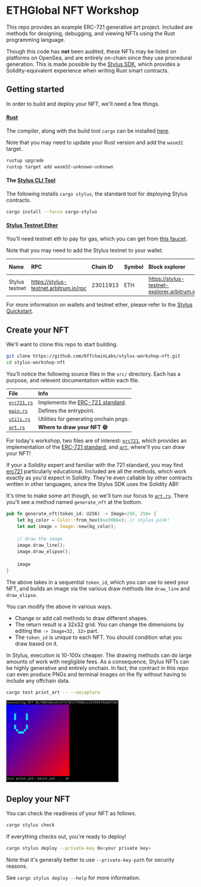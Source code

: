 # ETHGlobal NFT Workshop

This repo provides an example ERC-721 generative art project. Included are methods for designing, debugging, and viewing NFTs using the Rust programming language.

Though this code has **not** been audited, these NFTs may be listed on platforms on OpenSea, and are entirely on-chain since they use procedural generation. This is made possible by the [Stylus SDK][SDK], which provides a Solidity-equivalent experience when writing Rust smart contracts.

## Getting started

In order to build and deploy your NFT, we'll need a few things.

#### [Rust][rust]

The compiler, along with the build tool `cargo` can be installed [here][rust].

Note that you may need to update your Rust version and add the `wasm32` target.

```sh
rustup upgrade
rustup target add wasm32-unknown-unknown
```

#### The [Stylus CLI Tool][cli]

The following installs `cargo stylus`, the standard tool for deploying Stylus contracts.

```sh
cargo install --force cargo-stylus
```

#### [Stylus Testnet Ether][eth]

You'll need testnet eth to pay for gas, which you can get from [this faucet][eth].

Note that you may need to add the Stylus testnet to your wallet.

| Name           | RPC                                    | Chain ID | Symbol | Block explorer                               | Parent chain     |   |
|:---------------|:---------------------------------------|:---------|:-------|:---------------------------------------------|:-----------------|---|
| Stylus testnet | https://stylus-testnet.arbitrum.io/rpc | 23011913 | ETH    | https://stylus-testnet-explorer.arbitrum.io/ | Arbitrum Sepolia |   |

For more information on wallets and testnet ether, please refer to the [Stylus Quickstart][quick].

## Create your NFT

We'll want to clone this repo to start building.

```sh
git clone https://github.com/OffchainLabs/stylus-workshop-nft.git
cd stylus-workshop-nft
```

You'll notice the following source files in the `src/` directory. Each has a purpose, and relevent documentation within each file.

| File                       | Info                                       |
|:---------------------------|:-------------------------------------------|
| [`erc721.rs`][erc721.rs]   | Implements the [ERC-721 standard][erc721]. |
| [`main.rs`](src/main.rs)   | Defines the entrypoint.                    |
| [`utils.rs`](src/utils.rs) | Utilities for generating onchain pngs.     |
| [`art.rs`][art.rs]         | **Where to draw your NFT 😄**              |

For today's workshop, two files are of interest: [`erc721`][erc721.rs], which provides an implementation of the [ERC-721 standard][erc721], and [`art`][art.rs], where'll you can draw your NFT!

If your a Solidity expert and familiar with the 721 standard, you may find [erc721][erc721.rs] particularly educational. Included are all the methods, which work exactly as you'd expect in Solidity. They're even callable by other contracts written in other languages, since the Stylus SDK uses the Solidity ABI!

It's time to make some art though, so we'll turn our focus to [`art.rs`][art.rs]. There you'll see a method named `generate_nft` at the bottom.

```rs
pub fn generate_nft(token_id: U256) -> Image<256, 256> {
    let bg_color = Color::from_hex(0xe3066e); // stylus pink!
    let mut image = Image::new(bg_color);
    
    // draw the image
    image.draw_line();
    image.draw_elipse();

    image
}
```

The above takes in a sequential `token_id`, which you can use to seed your NFT, and builds an image via the various draw methods like `draw_line` and `draw_elipse`.

You can modify the above in various ways.

- Change or add call methods to draw different shapes.
- The return result is a 32x32 grid. You can change the dimensions by editing the `-> Image<32, 32>` part.
- The `token_id` is unique to each NFT. You should condition what you draw based on it.

In Stylus, execution is 10-100x cheaper. The drawing methods can do large amounts of work with negligible fees. As a consequence, Stylus NFTs can be highly generative and entirely onchain. In fact, the contract in this repo can even produce PNGs and terminal images on the fly without having to include any offchain data.

```sh
cargo test print_art -- --nocapture
```

<img src=".example.jpeg" width="300">

## Deploy your NFT

You can check the readiness of your NFT as follows.

```sh
cargo stylus check
```

If everything checks out, you're ready to deploy!

```sh
cargo stylus deploy --private-key 0x<your private key>
```

Note that it's generally better to use `--private-key-path` for security reasons.

See `cargo stylus deploy --help` for more information.

[SDK]: https://github.com/OffchainLabs/stylus-sdk-rs
[eth]: https://bwarelabs.com/faucets/arbitrum-stylus-testnet
[rust]: https://www.rust-lang.org/tools/install
[cli]: https://github.com/OffchainLabs/cargo-stylus
[quick]: https://docs.arbitrum.io/stylus/stylus-quickstart
[erc721]: https://eips.ethereum.org/EIPS/eip-721

[art.rs]: src/art.rs
[erc721.rs]: src/erc721.rs
